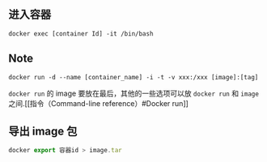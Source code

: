## 进入容器

```shell
docker exec [container Id] -it /bin/bash
```



## Note

```shell
docker run -d --name [container_name] -i -t -v xxx:/xxx [image]:[tag]
```

`docker run` 的 image 要放在最后，其他的一些选项可以放 `docker run` 和 `image` 之间.[[指令（Command-line reference）#Docker run]]

## 导出 image 包

```javascript
docker export 容器id > image.tar
```

